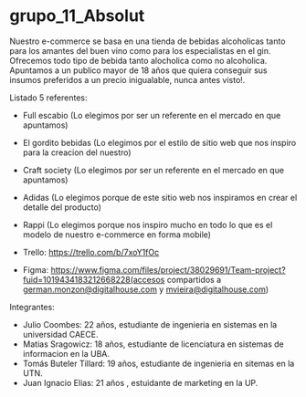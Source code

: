 # grupo_11_Absolut

Nuestro e-commerce se basa en una tienda de bebidas alcoholicas tanto para los amantes del buen vino como para los especialistas en el gin. Ofrecemos todo tipo de bebida tanto alocholica como no alcoholica. Apuntamos a un publico mayor de 18 años que quiera conseguir sus insumos preferidos a un precio inigualable, nunca antes visto!.   

Listado 5 referentes:
- Full escabio (Lo elegimos por ser un referente en el mercado en que apuntamos)
- El gordito bebidas (Lo elegimos por el estilo de sitio web que nos inspiro para la creacion del nuestro)
- Craft society (Lo elegimos por ser un referente en el mercado en que apuntamos)
- Adidas (Lo elegimos porque de este sitio web nos inspiramos en crear el detalle del producto)
- Rappi  (Lo elegimos porque nos inspiro mucho en todo lo que es el modelo de nuestro e-commerce en forma mobile)

- Trello: https://trello.com/b/7xoY1fOc
- Figma: https://www.figma.com/files/project/38029691/Team-project?fuid=1019434183212668228(accesos compartidos a german.monzon@digitalhouse.com y mvieira@digitalhouse.com)

Integrantes:

- Julio Coombes: 22 años, estudiante de ingenieria en sistemas en la universidad CAECE.
- Matias Sragowicz: 18 años, estudiante de licenciatura en sistemas de informacion en la UBA.
- Tomás Buteler Tillard: 19 años, estudiante de ingenieria en sitemas en la UTN.
- Juan Ignacio Elias: 21 años , estuidante de marketing en la UP.
